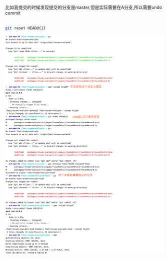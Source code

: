 比如我提交的时候发现提交的分支是master,但是实际需要在A分支,所以需要undo commit

```bash

git reset HEAD@{1}


```


![Undo Commit](../resources/undo-commit.png)
